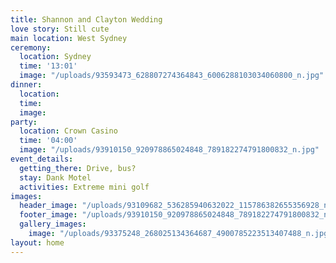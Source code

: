 ```yaml
---
title: Shannon and Clayton Wedding
love story: Still cute
main location: West Sydney
ceremony:
  location: Sydney
  time: '13:01'
  image: "/uploads/93593473_628807274364843_6006288103034060800_n.jpg"
dinner:
  location: 
  time: 
  image: 
party:
  location: Crown Casino
  time: '04:00'
  image: "/uploads/93910150_920978865024848_789182274791800832_n.jpg"
event_details:
  getting_there: Drive, bus?
  stay: Dank Motel
  activities: Extreme mini golf
images:
  header_image: "/uploads/93109682_536285940632022_115786382655356928_n.jpg"
  footer_image: "/uploads/93910150_920978865024848_789182274791800832_n.jpg"
  gallery_images:
    image: "/uploads/93375248_268025134364687_4900785223513407488_n.jpg"
layout: home
---
```


